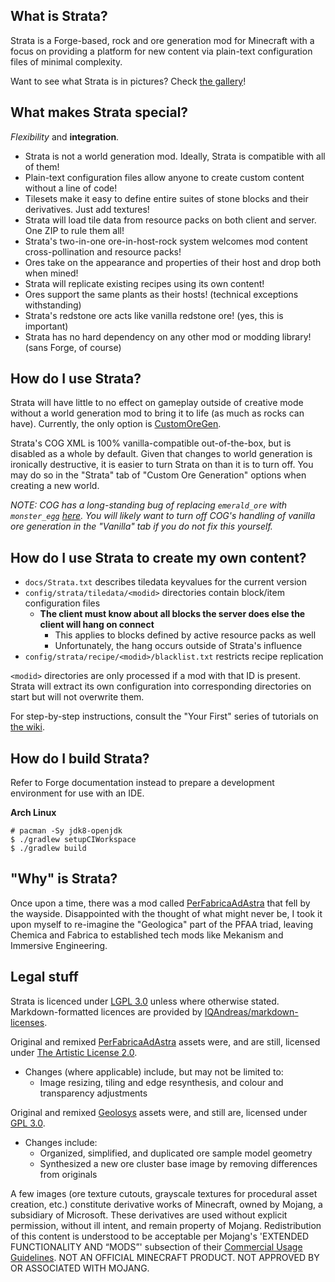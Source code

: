 ## What is Strata?

Strata is a Forge-based, rock and ore generation mod for Minecraft with a focus on providing a platform for new content via plain-text configuration files of minimal complexity.

Want to see what Strata is in pictures? Check [the gallery](https://github.com/Terrenteller/Strata/wiki/Gallery)!

## What makes Strata special?

_Flexibility_ and **integration**.

- Strata is not a world generation mod. Ideally, Strata is compatible with all of them!
- Plain-text configuration files allow anyone to create custom content without a line of code!
- Tilesets make it easy to define entire suites of stone blocks and their derivatives. Just add textures!
- Strata will load tile data from resource packs on both client and server. One ZIP to rule them all!
- Strata's two-in-one ore-in-host-rock system welcomes mod content cross-pollination and resource packs!
- Ores take on the appearance and properties of their host and drop both when mined!
- Strata will replicate existing recipes using its own content!
- Ores support the same plants as their hosts! (technical exceptions withstanding)
- Strata's redstone ore acts like vanilla redstone ore! (yes, this is important)
- Strata has no hard dependency on any other mod or modding library! (sans Forge, of course)

## How do I use Strata?

Strata will have little to no effect on gameplay outside of creative mode without a world generation mod to bring it to life (as much as rocks can have). Currently, the only option is [CustomOreGen](https://github.com/lawremi/CustomOreGen).

Strata's COG XML is 100% vanilla-compatible out-of-the-box, but is disabled as a whole by default. Given that changes to world generation is ironically destructive, it is easier to turn Strata on than it is to turn off. You may do so in the "Strata" tab of "Custom Ore Generation" options when creating a new world.

_NOTE: COG has a long-standing bug of replacing `emerald_ore` with `monster_egg` [here](https://github.com/lawremi/CustomOreGen/blob/db939431ccab85707754c69c6d54858d1fcdf9ff/src/main/resources/config/modules/Vanilla.xml#L2059). You will likely want to turn off COG's handling of vanilla ore generation in the "Vanilla" tab if you do not fix this yourself._

## How do I use Strata to create my own content?

- `docs/Strata.txt` describes tiledata keyvalues for the current version
- `config/strata/tiledata/<modid>` directories contain block/item configuration files
    - **The client must know about all blocks the server does else the client will hang on connect**
        - This applies to blocks defined by active resource packs as well
        - Unfortunately, the hang occurs outside of Strata's influence
- `config/strata/recipe/<modid>/blacklist.txt` restricts recipe replication

`<modid>` directories are only processed if a mod with that ID is present. Strata will extract its own configuration into corresponding directories on start but will not overwrite them.

For step-by-step instructions, consult the "Your First" series of tutorials on [the wiki](https://github.com/Terrenteller/Strata/wiki).

## How do I build Strata?

Refer to Forge documentation instead to prepare a development environment for use with an IDE.

**Arch Linux**

```
# pacman -Sy jdk8-openjdk
$ ./gradlew setupCIWorkspace
$ ./gradlew build
```

## "Why" is Strata?

Once upon a time, there was a mod called [PerFabricaAdAstra](https://github.com/lawremi/PerFabricaAdAstra) that fell by the wayside. Disappointed with the thought of what might never be, I took it upon myself to re-imagine the "Geologica" part of the PFAA triad, leaving Chemica and Fabrica to established tech mods like Mekanism and Immersive Engineering.

## Legal stuff

Strata is licenced under [LGPL 3.0](LICENCE.md) unless where otherwise stated. Markdown-formatted licences are provided by [IQAndreas/markdown-licenses](https://github.com/IQAndreas/markdown-licenses).

Original and remixed [PerFabricaAdAstra](https://github.com/lawremi/PerFabricaAdAstra) assets were, and are still, licensed under [The Artistic License 2.0](artistic-v2.0.md).

- Changes (where applicable) include, but may not be limited to:
    - Image resizing, tiling and edge resynthesis, and colour and transparency adjustments

Original and remixed [Geolosys](https://github.com/oitsjustjose/Geolosys) assets were, and still are, licensed under [GPL 3.0](gnu-gpl-v3.0.md).

- Changes include:
    - Organized, simplified, and duplicated ore sample model geometry
    - Synthesized a new ore cluster base image by removing differences from originals

A few images (ore texture cutouts, grayscale textures for procedural asset creation, etc.) constitute derivative works of Minecraft, owned by Mojang, a subsidiary of Microsoft. These derivatives are used without explicit permission, without ill intent, and remain property of Mojang. Redistribution of this content is understood to be acceptable per Mojang's 'EXTENDED FUNCTIONALITY AND “MODS”' subsection of their [Commercial Usage Guidelines](https://account.mojang.com/terms?ref=ft#commercial). NOT AN OFFICIAL MINECRAFT PRODUCT. NOT APPROVED BY OR ASSOCIATED WITH MOJANG.
